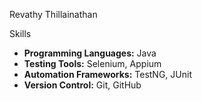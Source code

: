 Revathy Thillainathan

Skills
- **Programming Languages:** Java
- **Testing Tools:** Selenium, Appium
- **Automation Frameworks:** TestNG, JUnit
- **Version Control:** Git, GitHub
